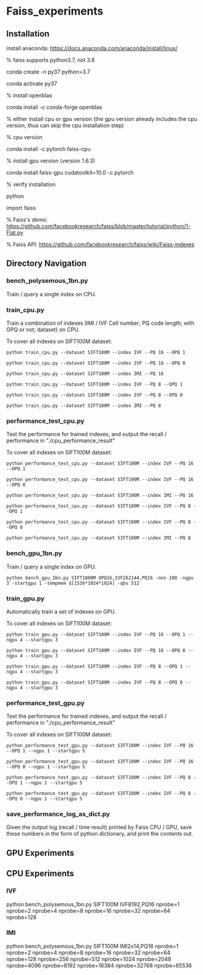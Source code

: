 # Faiss_experiments

## Installation

install anaconda: https://docs.anaconda.com/anaconda/install/linux/

% faiss supports python3.7, not 3.8

conda create -n py37 python=3.7

conda activate py37

% install openblas

conda install -c conda-forge openblas

% either install cpu or gpu version (the gpu version already includes the cpu version, thus can skip the cpu installation step)

% cpu version 

conda install -c pytorch faiss-cpu

% install gpu version (version 1.6.3)

conda install faiss-gpu cudatoolkit=10.0 -c pytorch

% verify installation

python 

import faiss

% Faiss's demo: 
https://github.com/facebookresearch/faiss/blob/master/tutorial/python/1-Flat.py

% Faiss API: 
https://github.com/facebookresearch/faiss/wiki/Faiss-indexes

## Directory Navigation

### bench_polysemous_1bn.py

Train / query a single index on CPU.

### train_cpu.py

Train a combination of indexes (IMI / IVF Cell number; PQ code length; with OPQ or not; dataset) on CPU.

To cover all indexes on SIFT100M dataset: 

```
python train_cpu.py --dataset SIFT100M --index IVF --PQ 16 --OPQ 1

python train_cpu.py --dataset SIFT100M --index IVF --PQ 16 --OPQ 0

python train_cpu.py --dataset SIFT100M --index IMI --PQ 16

python train_cpu.py --dataset SIFT100M --index IVF --PQ 8 --OPQ 1

python train_cpu.py --dataset SIFT100M --index IVF --PQ 8 --OPQ 0

python train_cpu.py --dataset SIFT100M --index IMI --PQ 8
```

### performance_test_cpu.py

Test the performance for trained indexes, and output the recall / performance in "./cpu_performance_result"

To cover all indexes on SIFT100M dataset:  

```
python performance_test_cpu.py --dataset SIFT100M --index IVF --PQ 16 --OPQ 1

python performance_test_cpu.py --dataset SIFT100M --index IVF --PQ 16 --OPQ 0

python performance_test_cpu.py --dataset SIFT100M --index IMI --PQ 16

python performance_test_cpu.py --dataset SIFT100M --index IVF --PQ 8 --OPQ 1

python performance_test_cpu.py --dataset SIFT100M --index IVF --PQ 8 --OPQ 0

python performance_test_cpu.py --dataset SIFT100M --index IMI --PQ 8
```

### bench_gpu_1bn.py

Train / query a single index on GPU.

```
python bench_gpu_1bn.py SIFT1000M OPQ16,IVF262144,PQ16 -nnn 100 -ngpu 3 -startgpu 1 -tempmem $[1536*1024*1024] -qbs 512
```

### train_gpu.py

Automatically train a set of indexes on GPU.

To cover all indexes on SIFT100M dataset:  

```
python train_gpu.py --dataset SIFT100M --index IVF --PQ 16 --OPQ 1 --ngpu 4 --startgpu 3

python train_gpu.py --dataset SIFT100M --index IVF --PQ 16 --OPQ 0 --ngpu 4 --startgpu 3

python train_gpu.py --dataset SIFT100M --index IVF --PQ 8 --OPQ 1 --ngpu 4 --startgpu 3

python train_gpu.py --dataset SIFT100M --index IVF --PQ 8 --OPQ 0 --ngpu 4 --startgpu 3
```

### performance_test_gpu.py

Test the performance for trained indexes, and output the recall / performance in "./cpu_performance_result"

To cover all indexes on SIFT100M dataset:  

```
python performance_test_gpu.py --dataset SIFT100M --index IVF --PQ 16 --OPQ 1 --ngpu 1 --startgpu 5

python performance_test_gpu.py --dataset SIFT100M --index IVF --PQ 16 --OPQ 0 --ngpu 1 --startgpu 5

python performance_test_gpu.py --dataset SIFT100M --index IVF --PQ 8 --OPQ 1 --ngpu 1 --startgpu 5

python performance_test_gpu.py --dataset SIFT100M --index IVF --PQ 8 --OPQ 0 --ngpu 1 --startgpu 5
```

### save_performance_log_as_dict.py

Given the output log (recall / time result) printed by Faiss CPU / GPU, save these numbers in the form of python dictionary, and print the contents out.

## GPU Experiments

## CPU Experiments

### IVF

python bench_polysemous_1bn.py SIFT100M IVF8192,PQ16 nprobe=1 nprobe=2 nprobe=4 nprobe=8 nprobe=16 nprobe=32 nprobe=64 nprobe=128

### IMI

python bench_polysemous_1bn.py SIFT100M IMI2x14,PQ16 nprobe=1 nprobe=2 nprobe=4 nprobe=8 nprobe=16 nprobe=32 nprobe=64 nprobe=128 nprobe=256 nprobe=512 nprobe=1024 nprobe=2048 nprobe=4096 nprobe=8192 nprobe=16384 nprobe=32768 nprobe=65536 
